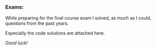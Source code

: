 ### Exams:

While preparing for the final course exam I solved, as much as I could, questions from the past years.

Especially the code solutions are attached here.

_Good luck!_
